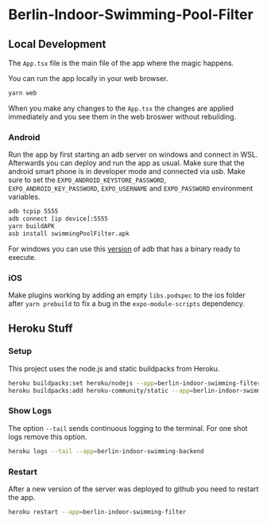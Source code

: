 # Berlin-Indoor-Swimming-Pool-Filter
## Local Development
The `App.tsx` file is the main file of the app where the magic happens.

You can run the app locally in your web browser.
```bash
yarn web
```

When you make any changes to the `App.tsx` the changes are applied immediately and you see them in the web broswer without rebuilding.

### Android
Run the app by first starting an adb server on windows and connect in WSL. Afterwards you can deploy and run the app as usual. Make sure that the android smart phone is in developer mode and connected via usb. Make sure to set the `EXPO_ANDROID_KEYSTORE_PASSWORD`, `EXPO_ANDROID_KEY_PASSWORD`, `EXPO_USERNAME` and `EXPO_PASSWORD` environment variables. 
```bash
adb tcpip 5555
adb connect [ip device]:5555
yarn buildAPK
asb install swimmingPoolFilter.apk
```
For windows you can use this [version](https://dl.google.com/android/repository/platform-tools-latest-windows.zip) of adb that has a binary ready to execute.

### iOS
Make plugins working by adding an empty `libs.podspec` to the ios folder after `yarn prebuild` to fix a bug in the `expo-module-scripts` dependency.

## Heroku Stuff
### Setup
This project uses the node.js and static buildpacks from Heroku.
```bash
heroku buildpacks:set heroku/nodejs --app=berlin-indoor-swimming-filter
heroku buildpacks:add heroku-community/static --app=berlin-indoor-swimming-filter
```

### Show Logs
The option `--tail` sends continuous logging to the terminal. For one shot logs remove this option.
```bash
heroku logs --tail --app=berlin-indoor-swimming-backend
```

### Restart
After a new version of the server was deployed to github you need to restart the app.
```bash
heroku restart --app=berlin-indoor-swimming-filter
```